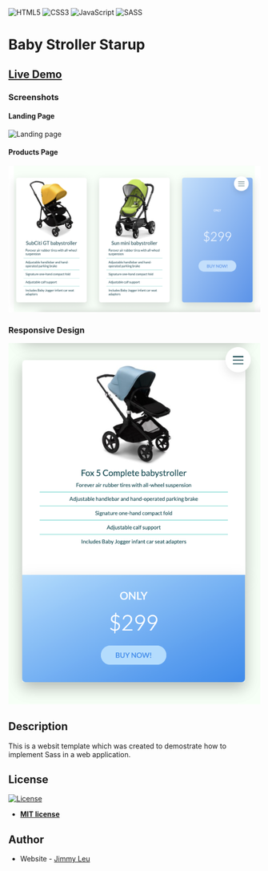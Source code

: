 ![HTML5](https://img.shields.io/badge/html5-%23E34F26.svg?style=for-the-badge&logo=html5&logoColor=white)
![CSS3](https://img.shields.io/badge/css3-%231572B6.svg?style=for-the-badge&logo=css3&logoColor=white)
![JavaScript](https://img.shields.io/badge/javascript-%23323330.svg?style=for-the-badge&logo=javascript&logoColor=%23F7DF1E)
![SASS](https://img.shields.io/badge/SASS-hotpink.svg?style=for-the-badge&logo=SASS&logoColor=white)
# Baby Stroller Starup

## [Live Demo](https://catzzz.github.io/babyStroller/)

### Screenshots

#### Landing Page

![Landing page](/screenshots/home.png)

#### Products Page

![Products page](/screenshots/products.png)

### Responsive Design

<p align="center">
  <img src="/screenshots/responsive.png" />
</p>



## Description

  This is a websit template which was created to demostrate how to implement Sass in a web application.




## License
[![License](http://img.shields.io/:license-mit-blue.svg?style=flat-square)](http://badges.mit-license.org)

- **[MIT license](http://opensource.org/licenses/mit-license.php)**

## Author 

- Website - [Jimmy Leu](https://jimmyleu.com)
